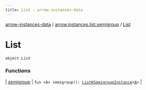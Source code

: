 ```yaml
---
title: List - arrow-instances-data
---
```


[arrow-instances-data](../../index.html) / [arrow.instances.list.semigroup](../index.html) / [List](./index.html)

# List

`object List`

### Functions

| [semigroup](semigroup.html) | `fun <A> semigroup(): `[`ListKSemigroupInstance`](../../arrow.instances/-list-k-semigroup-instance/index.html)`<`[`A`](semigroup.html#A)`>` |


